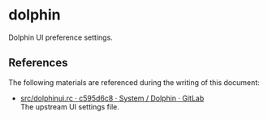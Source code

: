 # dolphin

Dolphin UI preference settings.

## References

The following materials are referenced during the writing of this document:

* [src/dolphinui.rc · c595d6c8 · System / Dolphin · GitLab](https://invent.kde.org/system/dolphin/-/blob/c595d6c8b1f628b6f019882941bc14af1e68c09a/src/dolphinui.rc)  
  The upstream UI settings file.
